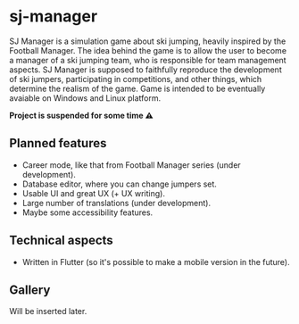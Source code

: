 # sj-manager
SJ Manager is a simulation game about ski jumping, heavily inspired by the Football Manager. The idea behind the game is to allow the user to become a manager of a ski jumping team, who is responsible for team management aspects. SJ Manager is supposed to faithfully reproduce the development of ski jumpers, participating in competitions, and other things, which determine the realism of the game. Game is intended to be eventually avaiable on Windows and Linux platform.

**Project is suspended for some time ⚠️**

## Planned features
- Career mode, like that from Football Manager series (under development).
- Database editor, where you can change jumpers set.
- Usable UI and great UX (+ UX writing).
- Large number of translations (under development).
- Maybe some accessibility features.

## Technical aspects
- Written in Flutter (so it's possible to make a mobile version in the future).

## Gallery
Will be inserted later.
